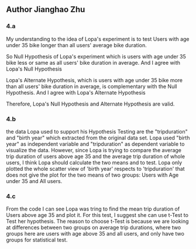 ## Author __Jianghao Zhu__ 
### 4.a
My understanding to the idea of Lopa's experiment is to test
Users with age under 35 bike longer than all users' average bike duration.

So Null Hypothesis of Lopa's experiment which is users with age under 35 bike
less or same as all users' bike duration in average. And I agree with Lopa's 
Null Hypothesis

Lopa's Alternate Hypothesis, which is users with age under 35 bike more than all
users' bike duration in average, is complementary with the Null Hypothesis.  And
I agree with Lopa's Alternate Hypothesis

Therefore, Lopa's Null Hypothesis and Alternate Hypothesis are valid.

### 4.b
the data Lopa used to support his Hypothesis Testing are the "tripduration" and 
"birth year" which extracted from the original data set.  Lopa used "birth year" as independent variable and "tripduration" as dependent variable to visualize the data.  However, since Lopa is trying to compare the average trip duration of users above age 35 and the average trip duration of whole users, I 
think Lopa should calculate the two means and to test.  Lopa only plotted the whole scatter view of 'birth year' respects to 'tripduration' that does not give the plot for the two means of two groups: Users with Age under 35 and All users.

### 4.c
From the code I can see Lopa was tring to find the mean trip duration 
of Users above age 35 and plot it.  For this test, I suggest she can use
t-Test to Test her hypothesis.   The reason to choose t-Test is because we are 
looking at differences between two groups on average trip durations, where two groups here are users with age above 35 and all users, and only have two groups for statistical test.

